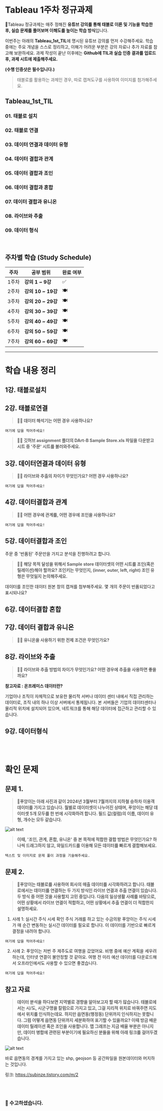 # Tableau 1주차 정규과제
 
📌Tableau 정규과제는 매주 정해진 **유튜브 강의를 통해 태블로 이론 및 기능을 학습한 후, 실습 문제를 풀어보며 이해도를 높이는 학습 방식**입니다. 

이번주는 아래의 **Tableau_1st_TIL**에 명시된 유튜브 강의를 먼저 수강해주세요. 학습 중에는 주요 개념을 스스로 정리하고, 이해가 어려운 부분은 강의 자료나 추가 자료를 참고해 보완하세요. 과제 작성이 끝난 이후에는 **Github에 TIL과 실습 인증 결과를 업로드 후, 과제 시트에 제출해주세요.**



**(수행 인증샷은 필수입니다.)** 

> 태블로를 활용하는 과제인 경우, 따로 캡쳐도구를 사용하여 이미지를 첨가해주세요.



## Tableau_1st_TIL

### 01. 태블로 설치

### 02. 태블로 연결

### 03. 데이터 연결과 데이터 유형

### 04. 데이터 결합과 관계

### 05. 데이터 결합과 조인

### 06. 데이터 결합과 혼합

### 07. 데이터 결합과 유니온

### 08. 라이브와 추출

### 09. 데이터 형식



<br>

## 주차별 학습 (Study Schedule)

| 주차  | 공부 범위          | 완료 여부 |
| ----- | ------------------ | --------- |
| 1주차 | **강의 1 ~ 9강**   | ✅         |
| 2주차 | **강의 10 ~ 19강** | 🍽️         |
| 3주차 | **강의 20 ~ 29강** | 🍽️         |
| 4주차 | **강의 30 ~ 39강** | 🍽️         |
| 5주차 | **강의 40 ~ 49강** | 🍽️         |
| 6주차 | **강의 50 ~ 59강** | 🍽️         |
| 7주차 | **강의 60 ~ 69강** | 🍽️         |

<!-- 여기까진 그대로 둬 주세요-->



---

# 학습 내용 정리

## 1강. 태블로설치


<!-- 태블로 Desktop은 유료 혹은 사용자 인증이 되어야 하므로, 사용 경험이 없으시다면 우선 Tableau Public으로 학습하는 것을 권장드립니다. -->



## 2강. 태블로연결


> **🧞‍♀️ 데이터 해석기는 어떤 경우 사용하나요?**

```
여기에 답을 적어주세요!
```


> **🧞‍♀️ 깃허브 assignment 폴더의 DArt-B Sample Store.xls 파일을 다운받고 시트 중 '주문' 시트를 불러와주세요.**

<!-- 캡쳐 파일을 첨부해주세요! 캡쳐하는 법은 깃허브 강의 영상에 있습니다 (폴더 생성 후 폴더 안에 이미지 넣기 + 불러오기) -->

<!-- 문제와 문제 풀이가 모두 위 DArt-B Sample Store.xls 파일을 기반으로 제시되므로, 해당 엑셀파일을 사용하셔야 혼동이 없습니다. -->



## 3강. 데이터연결과 데이터 유형


> **🧞‍♀️ 라이브와 추출의 차이가 무엇인가요? 어떤 경우 사용하나요?**


```
여기에 답을 적어주세요!
```



## 4강. 데이터결합과 관계

<!-- 데이터 결합과 관계에 대해 알게 된 점을 자유로이 적어보세요.-->

> **🧞‍♀️ 어떤 경우에 관계를, 어떤 경우에 조인을 사용하나요?**

```
여기에 답을 적어주세요!
```



## 5강. 데이터결합과 조인

<!-- 데이터 결합과 조인에 대해 알게 된 점을 적고, 아래 질문에 답해보세요 :) -->

주문 중 '반품된' 주문만을 가지고 분석을 진행하려고 합니다.

> **🧞‍♀️ 해당 목적 달성을 위해서 Sample store 데이터셋의 어떤 시트를 조인(혹은 릴레이션)해야 할까요? 조인키는 무엇인지, (inner, outer, left, right) 조인 유형은 무엇일지 논의해주세요.**

데이터를 조인한 데이터 원본 창의 캡쳐를 첨부해주세요.
몇 개의 주문이 반품되었다고 표시되나요?

<!-- 캡쳐 이미지를 첨부해주세요 -->



## 6강. 데이터결합 혼합

<!-- 데이터결합 및 혼합에 대해 알게 된 점을 적어주세요 -->



## 7강. 데이터 결합과 유니온

<!-- 유니온에 대해 알게 된 점을 적어주세요 -->

> **🧞‍♀️ 유니온을 사용하기 위한 전제 조건은 무엇인가요?**



## 8강. 라이브와 추출

<!-- 라이브와 추출에 대해 알게 된 점을 적어주세요 -->

> **🧞‍♀️ 라이브와 추출 방법의 차이가 무엇인가요? 어떤 경우에 추출을 사용하면 좋을까요?**





**참고자료 : 온프레미스 데이터란?**

기업이나 조직이 자체적으로 보유한 물리적 서버나 데이터 센터 내에서 직접 관리하는 데이터로, 조직 내의 하나 이상 서버에서 통제됩니다. 본 서버들은 기업의 데이터센터나 물리적 위치에 설치되어 있으며, 네트워크를 통해 해당 데이터에 접근하고 관리할 수 있습니다.



## 9강. 데이터형식

<!-- 데이터형식에 대해 알게 된 점을 적어주세요 -->

<br>
<br>



# 확인 문제

## 문제 1.

> **🧚푸앙이는 아래 사진과 같이 2024년 3월부터 7월까지의 지하철 승하차 이용객 데이터를 가지고 있습니다. 월별로 데이터셋이 나누어진 상태며, 푸앙이는 해당 데이터셋 5개 모두를 한 번에 시각화하려 합니다. 필드 값(컬럼)의 이름, 데이터 유형, 개수는 모두 같습니다.**

![alt text](https://raw.githubusercontent.com/DArt-B-Official/Tableau_Template/main/images/Week0-1.png)


> **이때, '조인, 관계, 혼합, 유니온' 중 본 목적에 적합한 결합 방법은 무엇인가요? 하나씩 드래그하지 않고, 와일드카드를 이용해 모든 데이터를 빠르게 결합해보세요.**



~~~
텍스트 및 이미지로 문제 풀이 과정을 기술해주세요. 
~~~



## 문제 2.

> **🧚푸앙이는 태블로를 사용하여 회사의 매출 데이터를 시각화하려고 합니다. 태블로에서는 데이터를 연결하는 두 가지 방식인 라이브 연결과 추출 연결이 있습니다. 두 방식 중 어떤 것을 사용할지 고민 중입니다. 다음의 일상생활 사례를 바탕으로, 어떤 상황에서 라이브 연결이 적합하고, 어떤 상황에서 추출 연결이 더 적합한지 설명하세요.**

1. 사례 1: 실시간 주식 시세 확인
주식 거래를 하고 있는 수금의왕 푸앙이는 주식 시세가 매 순간 변동하는 실시간 데이터를 필요로 합니다. 이 데이터를 기반으로 빠르게 결정을 내려야 합니다.




```
여기에 답을 적어주세요!
```



2. 사례 2: 푸앙이는 저번 주 제주도로 여행을 갔었어요. 비행 중에 예산 계획을 세우려 하는데, 인터넷 연결이 불안정할 것 같아요. 여행 전 미리 예산 데이터를 다운로드해서 오프라인에서도 사용할 수 있으면 좋겠습니다.



```
여기에 답을 적어주세요!
```



## 참고 자료

>  **데이터 분석을 하다보면 지역별로 경향을 알아보고자 할 때가 많습니다. 태블로에서는 시/도, 시군구명을 칼럼으로 가지고 있고, 그걸 지리적 위치로 바꿔주면 지도에서 위치를 인식하는데요. 하지만 읍면동(행정동) 단위까지 인식하지는 못합니다. 그럼 어떻게 읍면동 단위까지 세분화하여 표기할 수 있을까요? 이때 방금 배운 데이터 릴레이션 혹은 조인을 사용합니다. 맵 그래프는 지금 배울 부분은 아니지만, 데이터 병합에 관련된 부분이기에 필요하신 분들을 위해 아래 링크를 걸어두겠습니다.**



![alt text](https://raw.githubusercontent.com/DArt-B-Official/Tableau_Template/main/images/Week0-2.png)


바로 읍면동의 경계를 가지고 있는 shp, geojson 등 공간파일을 원본데이터와 머지하는 것입니다.

링크: https://subinze.tistory.com/m/2

<br>

<br>

### 🎉 수고하셨습니다.

